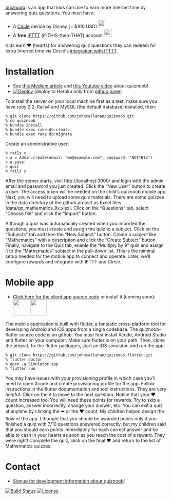 [quiznoob](https://github.com/johncallahan/quiznoob-flutter) is an app that kids can use to earn more Internet time by answering quiz questions.  You must have:

* A [Circle](https://meetcircle.com/) device by Disney (~ $100 USD) <img src="{{ site.url }}/assets/circle-with-disney-green.png" height="25px"/>
* A **free** [IFTTT](https://ifttt.com/discover) (if-THIS-then-THAT) account <img src="{{ site.url }}/assets/IFTTT_Logo.png" height="25px"/>

Kids earn :hearts: (hearts) for answering quiz questions they can redeem for extra Internet time via Circle's [integration with IFTTT](https://medium.com/building-circle/ask-alexa-about-your-circle-and-pause-ae3fdbba9a50).

# Installation

* See [this Medium article](https://medium.com/@johnrcallahan/quiznoob-earn-while-you-learn-a31efb110a84) and [this Youtube video](#) about quiznoob!
*  [![Deploy](https://www.herokucdn.com/deploy/button.svg)](https://heroku.com/deploy) (deploy to Heroku only from [github page](https://github.com/johncallahan/quiznoob))

To install the server on your local machine first as a test, make sure you have ruby 2.2, Rails4 and MySQL (the default database) installed, then:

```
% git clone https://github.com/johncallahan/quiznoob.git
% cd quiznoob
% bundle install
% bundle exec rake db:create
% bundle exec rake db:migrate
```

Create an administrative user:

```
% rails c
> a = Admin.create(email: "me@example.com", password: "NOTTHIS")
> a.save!
> quit
% rails s 
```

After the server starts, visit http://localhost:3000/ and login with the admin email and password you just created.  Click the “New User” button to create a user. The access token will be needed on the child’s quiznoob mobile app. Next, you will need to upload some quiz materials. There are some quizzes in the data directory of the github project as Excel files (data/qn_mathematics_9x.xlsx). Click on the “Questions” tab, select “Choose file” and click the “Import” button.

Although a quiz was automatically created when you imported the questions, you must create and assign the quiz to a subject. Click on the “Subjects” tab and then the “New Subject” button. Create a subject like “Mathematics” with a description and click the “Create Subject” button.  Finally, navigate to the Quiz tab, enable the “Multiply by 9” quiz and assign it to the “Mathematics” subject in the pull-down list.  This is the miminal setup needed for the mobile app to connect and operate. Later, we’ll configure rewards and integrate with IFTTT and Circle.

# Mobile app

* [Click here for the client app source code](https://github.com/johncallahan/quiznoob-flutter) or install it (coming soon):  <img src="{{ site.url }}/assets/istore-badge-en.svg" height="50px"/> <img src="{{ site.url }}/assets/google-play-badge-en.svg" height="50px"/>

The mobile application is built with flutter, a fantastic cross-platform tool for developing Android and iOS apps from a single codebase. The quiznoob-flutter source code is on github. You must first install Xcode, Android Studio and flutter on your computer. Make sure flutter is on your path. Then, clone the project, fix the flutter packages, start an iOS simulator, and run the app:

```
% git clone https://github.com/johncallahan/quiznoob-flutter.git
% flutter doctor
% open -a Simulator.app
% flutter run
```

You may have issues with your provisioning profile in which case you’ll need to open Xcode and create provisioning profile for the app. Follow instructions in the flutter documentation and tool instructions. They are very helpful. Click on the ð to move to the next question. Notice that your ❤️ count increased too. You will need these points for rewards. Try to skip a question, answer incorrectly, change your answer, etc. You can exit a quiz at anytime by clicking the ⬅️ or the ❤️ count. My children helped design the flow of the app. I thought that you should be awarded points only if you finished a quiz with 7/10 questions answered correctly, but my children said that you should earn points immediately for each correct answer and be able to cash in your hearts as soon as you reach the cost of a reward. They were right! Complete the quiz, click on the final ❤️ and return to the list of Mathematics quizzes.

# Contact

* [Signup for development information about quiznoob](http://eepurl.com/djo9nD)!

[![Build Status](https://travis-ci.org/johncallahan/quiznoob.svg?branch=master)](https://travis-ci.org/johncallahan/quiznoob) [![License](https://img.shields.io/badge/License-Apache%202.0-blue.svg)](https://opensource.org/licenses/Apache-2.0)